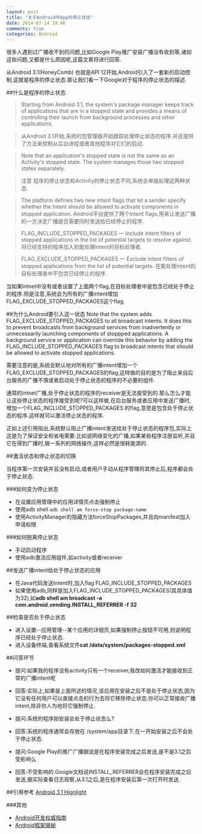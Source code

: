 ```yaml
---
layout: post
title: "关于Android中App的停止状态"
date: 2014-07-14 19:46
comments: true
categories: Android
---
```

很多人遇到过广播收不到的问题,比如Google Play推广安装广播没有收到等,诸如这些问题,又都是什么原因呢,这篇文章将进行回答.

从Android 3.1(HoneyComb) 也就是API 12开始,Android引入了一套新的启动控制,这就是程序的停止状态.那让我们看一下Google对于程序的停止状态的描述.

<!--more-->
##什么是程序的停止状态

>Starting from Android 3.1, the system's package manager keeps track of applications that are in a stopped state and provides a means of controlling their launch from background processes and other applications.

>从Android 3.1开始,系统的包管理器开始跟踪处理停止状态的程序.并且提供了方法来控制从后台进程或者其他程序对它们的启动.

>Note that an application's stopped state is not the same as an Activity's stopped state. The system manages those two stopped states separately.

>注意 程序的停止状态和Activity的停止状态不同,系统会单独处理这两种状态.

>The platform defines two new intent flags that let a sender specify whether the Intent should be allowed to activate components in stopped application.
Android平台提供了两个intent flags,用来让发送广播的一方决定广播是否需要同时发送给已经停止的程序.

>FLAG_INCLUDE_STOPPED_PACKAGES — Include intent filters of stopped applications in the list of potential targets to resolve against.
将已经支持的程序加入到能处理intent的目标处理者.

>FLAG_EXCLUDE_STOPPED_PACKAGES — Exclude intent filters of stopped applications from the list of potential targets.
在能处理intent的目标处理者中不包含已经停止的程序.



当如果intnet中没有或者设置了上面两个flag,在目标处理者中是包含已经处于停止的程序.但是注意,系统会为所有的广播intent增加FLAG_EXCLUDE_STOPPED_PACKAGES这个flag.

##为什么Android要引入这一状态
Note that the system adds FLAG_EXCLUDE_STOPPED_PACKAGES to all broadcast intents. It does this to prevent broadcasts from background services from inadvertently or unnecessarily launching components of stoppped applications. A background service or application can override this behavior by adding the FLAG_INCLUDE_STOPPED_PACKAGES flag to broadcast intents that should be allowed to activate stopped applications.

需要注意的是,系统会默认地对所有的广播intent增加一个FLAG_EXCLUDE_STOPPED_PACKAGES的flag,这样做的目的是为了阻止来自后台服务的广播不慎或者启动处于停止状态的程序的不必要的组件.

通常的intnet广播,处于停止状态的程序的receiver是无法接受到的.那么怎么才能让这些停止状态的程序接受到呢?可以这样做,在后台服务或者应用中发送广播时,增加一个FLAG_INCLUDE_STOPPED_PACKAGES 的flag,意思是包含处于停止状态的程序.这样就可以激活停止状态的程序.

正如上述引用指出,系统默认阻止广播intent发送给处于停止状态的程序包,实际上这是为了保证安全和省电需要.比如说网络变化的广播,如果某些程序注册监听,并且它在得到广播时,做一系列的网络操作,这样必然是很耗能源的.

##激活状态和停止状态的切换

当程序第一次安装并且没有启动,或者用户手动从程序管理将其停止后,程序都会处于停止状态.

###如何变为停止状态
  * 在设置应用管理中的应用详情页点击强制停止
  * 使用adb shell    `adb shell am force-stop package-name`
  * 使用ActivityManager的隐藏方法forceStopPackages,并且向manifest加入申请权限<uses-permission android:name="android.permission.FORCE_STOP_PACKAGES"/>

###如何脱离停止状态
  * 手动启动程序
  * 使用adb激活应用组件,如activity或者receiver

##发送广播intent给处于停止状态的应用
  * 在Java代码发送Intent时,加入flag FLAG_INCLUDE_STOPPED_PACKAGES
  * 如果使用adb,同样是加入FLAG_INCLUDE_STOPPED_PACKAGES(其具体值为32),如**adb shell am broadcast -a com.android.vending.INSTALL_REFERRER -f 32**


##检查是否处于停止状态
  * 进入设置--应用管理--某个应用的详细页,如果强制停止按钮不可用,则说明程序已经处于停止状态.
  * 进入设备终端,查看系统文件**cat /data/system/packages-stopped.xml**

##问答环节
  * 提问:如果我的程序没有activity只有一个receiver,我改如何激活才能接收到正常的广播intent呢
  * 回答:实际上,如果是上面所述的情况,该应用在安装之后不是处于停止状态,因为它没有任何用户可以直接点击的行为去将它移除停止状态.你可以正常接收广播intent,除非你人为地将它强制停止.

  * 提问:系统的程序刚安装会处于停止状态么?
  * 回答:系统的程序通常会存放在 /system/app目录下,在一开始安装之后不会处于停止状态.

  * 提问:Google Play的推广广播据说是在程序安装完成之后发送,是不是3.1之后受影响么
  * 回答:不受影响的.Google文档说INSTALL_REFERRER会在程序安装完成之后发送,据实际查看日志观察,从3.1之后,是在程序安装后第一次打开时发送.


##引用参考
<a href="http://developer.android.com/about/versions/android-3.1.html" target="_blank">Android 3.1 Hignlight</a>

###其他
  * <a href="http://www.amazon.cn/gp/product/B00EOIDFX8/ref=as_li_tf_tl?ie=UTF8&camp=536&creative=3200&creativeASIN=B00EOIDFX8&linkCode=as2&tag=droidyue-23">Android开发权威指南</a><img src="http://ir-cn.amazon-adsystem.com/e/ir?t=droidyue-23&l=as2&o=28&a=B00EOIDFX8" width="1" height="1" border="0" alt="" style="border:none !important; margin:0px !important;" />
  * <a href="http://www.amazon.cn/gp/product/B007PMPHJA/ref=as_li_tf_tl?ie=UTF8&camp=536&creative=3200&creativeASIN=B007PMPHJA&linkCode=as2&tag=droidyue-23">Android框架揭秘</a><img src="http://ir-cn.amazon-adsystem.com/e/ir?t=droidyue-23&l=as2&o=28&a=B007PMPHJA" width="1" height="1" border="0" alt="" style="border:none !important; margin:0px !important;" />




































